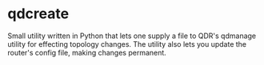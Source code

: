 # qdcreate
Small utility written in Python that lets one supply a file to QDR's qdmanage utility for effecting topology changes. The utility also lets you update the router's config file, making changes permanent.
